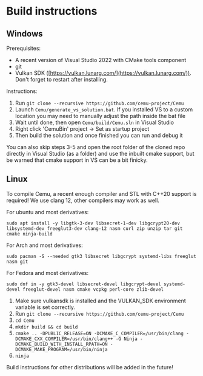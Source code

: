 # Build instructions

## Windows

Prerequisites:
- A recent version of Visual Studio 2022 with CMake tools component
- git
- Vulkan SDK ([https://vulkan.lunarg.com/](https://vulkan.lunarg.com/)). Don't forget to restart after installing.

Instructions:

1) Run `git clone --recursive https://github.com/cemu-project/Cemu`
2) Launch `Cemu/generate_vs_solution.bat`. If you installed VS to a custom location you may need to manually adjust the path inside the bat file
3) Wait until done, then open `Cemu/build/Cemu.sln` in Visual Studio
4) Right click 'CemuBin' project -> Set as startup project
5) Then build the solution and once finished you can run and debug it

You can also skip steps 3-5 and open the root folder of the cloned repo directly in Visual Studio (as a folder) and use the inbuilt cmake support, but be warned that cmake support in VS can be a bit finicky.

## Linux

To compile Cemu, a recent enough compiler and STL with C++20 support is required! We use clang 12, other compilers may work as well.

For ubuntu and most derivatives:


`sudo apt install -y libgtk-3-dev libsecret-1-dev libgcrypt20-dev libsystemd-dev freeglut3-dev clang-12 nasm curl zip unzip tar git cmake ninja-build`

For Arch and most derivatives:

`sudo pacman -S --needed gtk3 libsecret libgcrypt systemd-libs freeglut nasm git`

For Fedora and most derivatives:

`sudo dnf in -y gtk3-devel libsecret-devel libgcrypt-devel systemd-devel freeglut-devel nasm cmake vcpkg perl-core zlib-devel`

1) Make sure vulkansdk is installed and the VULKAN_SDK environment variable is set correctly.
2) Run `git clone --recursive https://github.com/cemu-project/Cemu`
3) `cd Cemu`
4) `mkdir build && cd build`
5) `cmake .. -DPUBLIC_RELEASE=ON -DCMAKE_C_COMPILER=/usr/bin/clang -DCMAKE_CXX_COMPILER=/usr/bin/clang++ -G Ninja -DCMAKE_BUILD_WITH_INSTALL_RPATH=ON -DCMAKE_MAKE_PROGRAM=/usr/bin/ninja`
6) `ninja`

Build instructions for other distributions will be added in the future!
